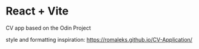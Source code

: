 # React + Vite

CV app based on the Odin Project

style and formatting inspiration: https://romaleks.github.io/CV-Application/